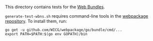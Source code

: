This directory contains tests for the
[Web Bundles](https://wicg.github.io/webpackage/draft-yasskin-wpack-bundled-exchanges.html).

`generate-test-wbns.sh` requires command-line tools in the
[webpackage repository](https://github.com/WICG/webpackage).
To install them, run:
```
go get -u github.com/WICG/webpackage/go/bundle/cmd/...
export PATH=$PATH:$(go env GOPATH)/bin
```
